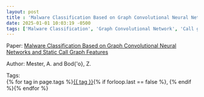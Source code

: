 ```yaml
---
layout: post
title : 'Malware Classification Based on Graph Convolutional Neural Networks and Static Call Graph Features'
date: 2025-01-01 10:03:19 -0500
tags: ['Malware Classification', 'Graph Convolutional Network', 'Call graph', 'Control Flow Graph (CFG)']
---
```

Paper: [Malware Classification Based on Graph Convolutional Neural Networks and Static Call Graph Features](https://link.springer.com/chapter/10.1007/978-3-031-08530-7_45#Sec3)

Author: Mester, A.
and Bod{\'o}, Z.




 Tags:  
        <span>{% for tag in page.tags %}<a href="/tags/#{{ tag | slugify }}">{{ tag }}</a>{% if forloop.last == false %}, {% endif %}{% endfor %}</span>
